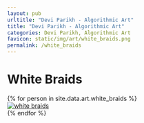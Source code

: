 ```yaml
---
layout: pub
urltitle: "Devi Parikh - Algorithmic Art"
title: "Devi Parikh - Algorithmic Art"
categories: Devi Parikh, Algorithmic Art
favicon: static/img/art/white_braids.png
permalink: /white_braids
---
```


# White Braids

<div class = 'art'>
  <!-- loop through persons -->
  {% for person in site.data.art.white_braids %}
  <div class = 'artpiece'>
    <a href = '{{ person.link }}'><img src = '{{person.link}}' alt = 'white braids'></a>
  </div>
  {% endfor %}
</div>